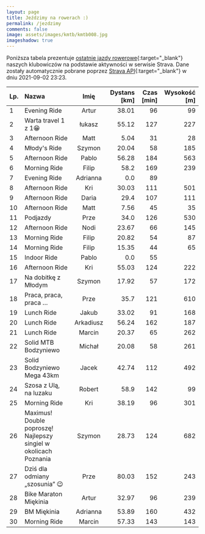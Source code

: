 ```yaml
---
layout: page
title: Jeździmy na rowerach :)
permalink: /jezdzimy
comments: false
image: assets/images/kmtb/kmtb008.jpg
imageshadow: true
---
```


Poniższa tabela prezentuje [ostatnie jazdy rowerowe](https://www.strava.com/clubs/336381){:target="_blank"} naszych klubowiczów na podstawie aktywności w serwisie Strava. Dane zostały automatycznie pobrane poprzez [Strava API](https://developers.strava.com/docs/reference/#api-Clubs-getClubActivitiesById){:target="_blank"} w dniu 2021-09-02 23:23.

Lp. | Nazwa | Imię | Dystans [km] | Czas [min] | Wysokość [m]
:--- | :--- | :---: | ---: | ---: | ---:
1|Evening Ride|Artur|38.01|96|99
2|Warta travel 1 z 1😁|łukasz|55.12|127|227
3|Afternoon Ride|Matt|5.04|31|28
4|Młody's Ride|Szymon|20.04|58|185
5|Afternoon Ride|Pablo|56.28|184|563
6|Morning Ride|Filip|58.2|169|239
7|Evening Ride|Adrianna|0.0|89|
8|Afternoon Ride|Kri|30.03|111|501
9|Afternoon Ride|Daria|29.4|107|111
10|Afternoon Ride|Matt|7.56|45|35
11|Podjazdy |Prze|34.0|126|530
12|Afternoon Ride|Nodi|23.67|66|145
13|Morning Ride|Filip|20.82|54|87
14|Morning Ride|Filip|15.35|44|65
15|Indoor Ride|Pablo|0.0|55|
16|Afternoon Ride|Kri|55.03|124|222
17|Na dobitkę z Młodym|Szymon|17.92|57|172
18|Praca, praca, praca … |Prze|35.7|121|610
19|Lunch Ride|Jakub|33.02|91|168
20|Lunch Ride|Arkadiusz|56.24|162|187
21|Lunch Ride|Marcin|20.37|65|262
22|Solid MTB Bodzyniewo|Michał|20.08|58|261
23|Solid Bodzyniewo Mega 43km|Jacek|42.74|112|492
24|Szosa z Ulą, na luzaku|Robert|58.9|142|99
25|Morning Ride|Kri|38.19|96|301
26|Maximus! Double poproszę! Najlepszy singiel w okolicach Poznania|Szymon|28.73|124|682
27|Dziś dla odmiany „szosunia” 😉|Prze|80.03|152|243
28|Bike Maraton Miękinia|Artur|32.97|96|239
29|BM Miękinia |Adrianna|53.89|160|432
30|Morning Ride|Marcin|57.33|143|143
